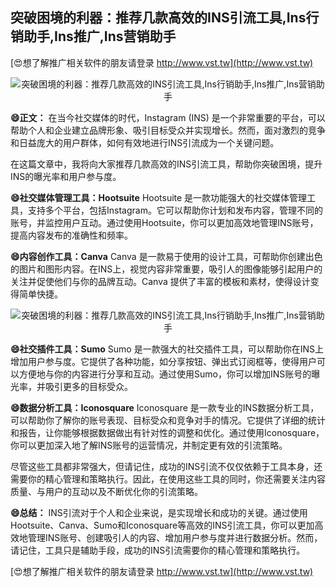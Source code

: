 ## **突破困境的利器：推荐几款高效的INS引流工具,Ins行销助手,Ins推广,Ins营销助手**

[😍想了解推广相关软件的朋友请登录 http://www.vst.tw](http://www.vst.tw)

 <center><img src="https://vst.tw/MP4/tuiguang/png/3.png" alt="突破困境的利器：推荐几款高效的INS引流工具,Ins行销助手,Ins推广,Ins营销助手"></center>

**😄正文：**
在当今社交媒体的时代，Instagram (INS) 是一个非常重要的平台，可以帮助个人和企业建立品牌形象、吸引目标受众并实现增长。然而，面对激烈的竞争和日益庞大的用户群体，如何有效地进行INS引流成为一个关键问题。

在这篇文章中，我将向大家推荐几款高效的INS引流工具，帮助你突破困境，提升INS的曝光率和用户参与度。

**😄社交媒体管理工具：Hootsuite**
Hootsuite 是一款功能强大的社交媒体管理工具，支持多个平台，包括Instagram。它可以帮助你计划和发布内容，管理不同的账号，并监控用户互动。通过使用Hootsuite，你可以更加高效地管理INS账号，提高内容发布的准确性和频率。

**😄内容创作工具：Canva**
Canva 是一款易于使用的设计工具，可帮助你创建出色的图片和图形内容。在INS上，视觉内容非常重要，吸引人的图像能够引起用户的关注并促使他们与你的品牌互动。Canva 提供了丰富的模板和素材，使得设计变得简单快捷。

 <center><img src="https://vst.tw/MP4/tuiguang/png/1.png" alt="突破困境的利器：推荐几款高效的INS引流工具,Ins行销助手,Ins推广,Ins营销助手"></center>

**😄社交插件工具：Sumo**
Sumo 是一款强大的社交插件工具，可以帮助你在INS上增加用户参与度。它提供了各种功能，如分享按钮、弹出式订阅框等，使得用户可以方便地与你的内容进行分享和互动。通过使用Sumo，你可以增加INS账号的曝光率，并吸引更多的目标受众。

**😄数据分析工具：Iconosquare**
Iconosquare 是一款专业的INS数据分析工具，可以帮助你了解你的账号表现、目标受众和竞争对手的情况。它提供了详细的统计和报告，让你能够根据数据做出有针对性的调整和优化。通过使用Iconosquare，你可以更加深入地了解INS账号的运营情况，并制定更有效的引流策略。

尽管这些工具都非常强大，但请记住，成功的INS引流不仅仅依赖于工具本身，还需要你的精心管理和策略执行。因此，在使用这些工具的同时，你还需要关注内容质量、与用户的互动以及不断优化你的引流策略。

**😄总结：**
INS引流对于个人和企业来说，是实现增长和成功的关键。通过使用Hootsuite、Canva、Sumo和Iconosquare等高效的INS引流工具，你可以更加高效地管理INS账号、创建吸引人的内容、增加用户参与度并进行数据分析。然而，请记住，工具只是辅助手段，成功的INS引流需要你的精心管理和策略执行。

[😍想了解推广相关软件的朋友请登录 http://www.vst.tw](http://www.vst.tw)



